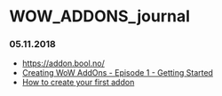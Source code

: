 # WOW_ADDONS_journal


### 05.11.2018
- https://addon.bool.no/
- [Creating WoW AddOns - Episode 1 - Getting Started](https://www.youtube.com/watch?v=nfaE7NQhMlc)
- [How to create your first addon](http://www.dev-hq.net/posts/2--create-world-of-warcraft-addon)
